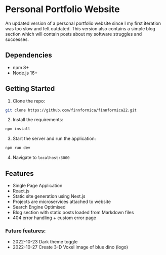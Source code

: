# Personal Portfolio Website

An updated version of a personal portfolio website since I my first iteration was too slow and felt outdated. This version also contains a simple blog section which will contain posts about my software struggles and successes.

## Dependencies

- npm 8+
- Node.js 16+

## Getting Started

1. Clone the repo:

```bash
git clone https://github.com/finnformica/finnformica22.git
```

2. Install the requirements:

```bash
npm install
```

3. Start the server and run the application:

```bash
npm run dev
```

4. Navigate to `localhost:3000`

## Features

- Single Page Application
- React.js
- Static site generation using Next.js
- Projects are microservices attached to website
- Search Engine Optimised
- Blog section with static posts loaded from Markdown files
- 404 error handling + custom error page

### Future features:

- 2022-10-23 Dark theme toggle
- 2022-10-27 Create 3-D Voxel image of blue dino (logo)
